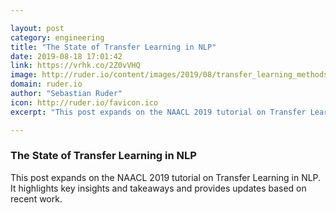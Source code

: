 ```yaml
---

layout: post
category: engineering
title: "The State of Transfer Learning in NLP"
date: 2019-08-18 17:01:42
link: https://vrhk.co/2Z0vVHQ
image: http://ruder.io/content/images/2019/08/transfer_learning_methods_small.png
domain: ruder.io
author: "Sebastian Ruder"
icon: http://ruder.io/favicon.ico
excerpt: "This post expands on the NAACL 2019 tutorial on Transfer Learning in NLP. It highlights key insights and takeaways and provides updates based on recent work."

---
```


### The State of Transfer Learning in NLP

This post expands on the NAACL 2019 tutorial on Transfer Learning in NLP. It highlights key insights and takeaways and provides updates based on recent work.